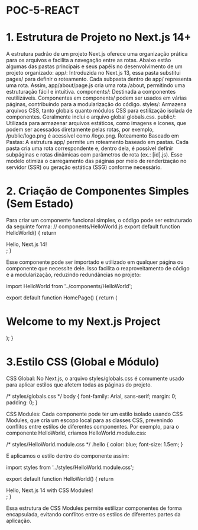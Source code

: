 # POC-5-REACT


# 1. Estrutura de Projeto no Next.js 14+
A estrutura padrão de um projeto Next.js oferece uma organização prática para os arquivos e facilita a navegação entre as rotas. Abaixo estão algumas das pastas principais e seus papéis no desenvolvimento de um projeto organizado:
app/: Introduzida no Next.js 13, essa pasta substitui pages/ para definir o roteamento. Cada subpasta dentro de app/ representa uma rota. Assim, app/about/page.js cria uma rota /about, permitindo uma estruturação fácil e intuitiva.
components/: Destinada a componentes reutilizáveis. Componentes em components/ podem ser usados em várias páginas, contribuindo para a modularização do código.
styles/: Armazena arquivos CSS, tanto globais quanto módulos CSS para estilização isolada de componentes. Geralmente inclui o arquivo global globals.css.
public/: Utilizada para armazenar arquivos estáticos, como imagens e ícones, que podem ser acessados diretamente pelas rotas, por exemplo, /public/logo.png é acessível como /logo.png.
Roteamento Baseado em Pastas: A estrutura app/ permite um roteamento baseado em pastas. Cada pasta cria uma rota correspondente e, dentro dela, é possível definir subpáginas e rotas dinâmicas com parâmetros de rota (ex.: [id].js). Esse modelo otimiza o carregamento das páginas por meio de renderização no servidor (SSR) ou geração estática (SSG) conforme necessário.



# 2. Criação de Componentes Simples (Sem Estado)
Para criar um componente funcional simples, o código pode ser estruturado da seguinte forma:
// components/HelloWorld.js
export default function HelloWorld() {
  return <div>Hello, Next.js 14!</div>;
}

Esse componente pode ser importado e utilizado em qualquer página ou componente que necessite dele. Isso facilita o reaproveitamento de código e a modularização, reduzindo redundâncias no projeto:

import HelloWorld from '../components/HelloWorld';

export default function HomePage() {
  return (
    <div>
      <h1>Welcome to my Next.js Project</h1>
      <HelloWorld />
    </div>
  );
}






# 3.Estilo CSS (Global e Módulo)
CSS Global: No Next.js, o arquivo styles/globals.css é comumente usado para aplicar estilos que afetem todas as páginas do projeto.

/* styles/globals.css */
body {
  font-family: Arial, sans-serif;
  margin: 0;
  padding: 0;
}

CSS Modules: Cada componente pode ter um estilo isolado usando CSS Modules, que cria um escopo local para as classes CSS, prevenindo conflitos entre estilos de diferentes componentes. Por exemplo, para o componente HelloWorld, criamos HelloWorld.module.css:

/* styles/HelloWorld.module.css */
.hello {
  color: blue;
  font-size: 1.5em;
}

E aplicamos o estilo dentro do componente assim:

import styles from '../styles/HelloWorld.module.css';

export default function HelloWorld() {
  return <div className={styles.hello}>Hello, Next.js 14 with CSS Modules!</div>;
}

Essa estrutura de CSS Modules permite estilizar componentes de forma encapsulada, evitando conflitos entre os estilos de diferentes partes da aplicação.

